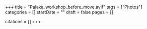 +++
title = "Palaka_workshop_before_move.avif"
tags = ["Photos"]
categories = []
startDate = ""
draft = false
pages = []

citations = []
+++
